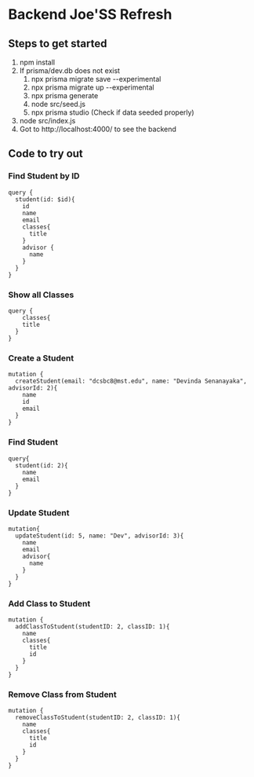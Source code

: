 # Backend Joe'SS Refresh

## Steps to get started

1. npm install
2. If prisma/dev.db does not exist
    1. npx prisma migrate save --experimental
    2. npx prisma migrate up --experimental  
    3. npx prisma generate
    4. node src/seed.js
    5. npx prisma studio (Check if data seeded properly)
3. node src/index.js
4. Got to http://localhost:4000/ to see the backend

## Code to try out
### Find Student by ID
```
query {
  student(id: $id){
    id
    name
    email
    classes{
      title
    }
    advisor {
      name
    }
  }
}
```

### Show all Classes
```
query {
	classes{
    title
  }
}
```


### Create a Student
```
mutation {
  createStudent(email: "dcsbc8@mst.edu", name: "Devinda Senanayaka", advisorId: 2){
    name
    id
    email
  }
}
```


### Find Student
```
query{
  student(id: 2){
    name
    email
  }
}
```

### Update Student
```
mutation{
  updateStudent(id: 5, name: "Dev", advisorId: 3){
    name
    email
    advisor{
      name
    }
  }
}
```

### Add Class to Student
```
mutation {
  addClassToStudent(studentID: 2, classID: 1){
    name
    classes{
      title
      id
    }
  }
}
```

### Remove Class from Student
```
mutation {
  removeClassToStudent(studentID: 2, classID: 1){
    name
    classes{
      title
      id
    }
  }
}
```
